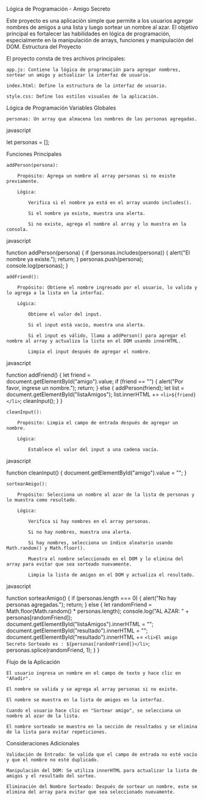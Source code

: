 Lógica de Programación - Amigo Secreto

Este proyecto es una aplicación simple que permite a los usuarios agregar nombres de amigos a una lista y luego sortear un nombre al azar. El objetivo principal es fortalecer las habilidades en lógica de programación, especialmente en la manipulación de arrays, funciones y manipulación del DOM.
Estructura del Proyecto

El proyecto consta de tres archivos principales:

    app.js: Contiene la lógica de programación para agregar nombres, sortear un amigo y actualizar la interfaz de usuario.

    index.html: Define la estructura de la interfaz de usuario.

    style.css: Define los estilos visuales de la aplicación.

Lógica de Programación
Variables Globales

    personas: Un array que almacena los nombres de las personas agregadas.

javascript

let personas = [];

Funciones Principales

    addPerson(persona):

        Propósito: Agrega un nombre al array personas si no existe previamente.

        Lógica:

            Verifica si el nombre ya está en el array usando includes().

            Si el nombre ya existe, muestra una alerta.

            Si no existe, agrega el nombre al array y lo muestra en la consola.

javascript

function addPerson(persona) {
    if (personas.includes(persona)) {
        alert("El nombre ya existe.");
        return;
    }
    personas.push(persona);
    console.log(personas);
}

    addFriend():

        Propósito: Obtiene el nombre ingresado por el usuario, lo valida y lo agrega a la lista en la interfaz.

        Lógica:

            Obtiene el valor del input.

            Si el input está vacío, muestra una alerta.

            Si el input es válido, llama a addPerson() para agregar el nombre al array y actualiza la lista en el DOM usando innerHTML.

            Limpia el input después de agregar el nombre.

javascript

function addFriend() {
    let friend = document.getElementById("amigo").value;
    if (friend == "") {
        alert("Por favor, ingrese un nombre.");
        return;
    } else {
        addPerson(friend);
        let list = document.getElementById("listaAmigos");
        list.innerHTML += `<li>${friend}</li>`;
        cleanInput();
    }
}

    cleanInput():

        Propósito: Limpia el campo de entrada después de agregar un nombre.

        Lógica:

            Establece el valor del input a una cadena vacía.

javascript

function cleanInput() {
    document.getElementById("amigo").value = "";
}

    sortearAmigo():

        Propósito: Selecciona un nombre al azar de la lista de personas y lo muestra como resultado.

        Lógica:

            Verifica si hay nombres en el array personas.

            Si no hay nombres, muestra una alerta.

            Si hay nombres, selecciona un índice aleatorio usando Math.random() y Math.floor().

            Muestra el nombre seleccionado en el DOM y lo elimina del array para evitar que sea sorteado nuevamente.

            Limpia la lista de amigos en el DOM y actualiza el resultado.

javascript


function sortearAmigo() {
    if (personas.length === 0) {
        alert("No hay personas agregadas.");
        return;
    } else {
        let randomFriend = Math.floor(Math.random() * personas.length);
        console.log("AL AZAR: " + personas[randomFriend]);
        document.getElementById("listaAmigos").innerHTML = "";
        document.getElementById("resultado").innerHTML = "";
        document.getElementById("resultado").innerHTML += `<li>El amigo Secreto Sorteado es : ${personas[randomFriend]}</li>`;
        personas.splice(randomFriend, 1);
    }
}

Flujo de la Aplicación

    El usuario ingresa un nombre en el campo de texto y hace clic en "Añadir".

    El nombre se valida y se agrega al array personas si no existe.

    El nombre se muestra en la lista de amigos en la interfaz.

    Cuando el usuario hace clic en "Sortear amigo", se selecciona un nombre al azar de la lista.

    El nombre sorteado se muestra en la sección de resultados y se elimina de la lista para evitar repeticiones.

Consideraciones Adicionales

    Validación de Entrada: Se valida que el campo de entrada no esté vacío y que el nombre no esté duplicado.

    Manipulación del DOM: Se utiliza innerHTML para actualizar la lista de amigos y el resultado del sorteo.

    Eliminación del Nombre Sorteado: Después de sortear un nombre, este se elimina del array para evitar que sea seleccionado nuevamente.
